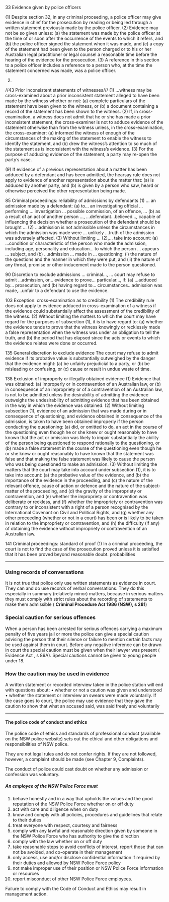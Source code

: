 33   Evidence given by police officers

(1)  Despite section 32, in any criminal proceeding, a police officer may give evidence in chief for the prosecution by reading or being led through a written statement previously made by the police officer.
(2)  Evidence may not be so given unless:
  (a)  the statement was made by the police officer at the time of or soon after the occurrence of the events to which it refers, and
  (b)  the police officer signed the statement when it was made, and
  (c)  a copy of the statement had been given to the person charged or to his or her Australian legal practitioner or legal counsel a reasonable time before the hearing of the evidence for the prosecution.
(3)  A reference in this section to a police officer includes a reference to a person who, at the time the statement concerned was made, was a police officer.



2. 


//43  Prior inconsistent statements of witnesses///
(1)  ...witness may be cross-examined about a prior inconsistent statement alleged to have been made by the witness whether or not:
   (a)  complete particulars of the statement have been given to the witness, or
   (b)  a document containing a record of the statement has been shown to the witness.
(2)  If, in cross-examination, a witness does not admit that he or she has made a prior inconsistent statement, the cross-examiner is not to adduce evidence of the statement otherwise than from the witness unless, in the cross-examination, the cross-examiner:
   (a)  informed the witness of enough of the circumstances of the making of the statement to enable the witness to identify the statement, and
   (b)  drew the witness’s attention to so much of the statement as is inconsistent with the witness’s evidence.
(3)  For the purpose of adducing evidence of the statement, a party may re-open the party’s case.


(9)  If evidence of a previous representation about a matter has been adduced by a defendant and has been admitted, the hearsay rule does not apply to evidence of another representation about the matter that:
    (a)  is adduced by another party, and
    (b)  is given by a person who saw, heard or otherwise perceived the other representation being made.

85   Criminal proceedings: reliability of admissions by defendants
(1)  ... an admission made by a defendant:
   (a)  to... an investigating official ... performing ... investigation ... possible commission, of an offence, ...
   (b)  as a result of an act of another person ..., ...defendant...believed..., capable of influencing the decision whether a prosecution of the defendant should be brought ...
(2)  ...admission is not admissible unless the circumstances in which the admission was made were ... unlikely ...truth of the admission was adversely affected.
(3)  Without limiting ... (2),... take into account:
   (a) ...condition or characteristic of the person who made the admission, including age, personality and education... to which the person ... appears ... subject, and
   (b) ...admission ... made in ... questioning:
     (i)  the nature of the questions and the manner in which they were put, and
    (ii)  the nature of any threat, promise or other inducement made to the person questioned.

90   Discretion to exclude admissions
... criminal..., ... court may refuse to admit ...admission, or... evidence to prove... particular..., if:
(a)  ...adduced by... prosecution, and
(b)  having regard to... circumstances...admission was made,...unfair to a defendant to use the evidence.


103   Exception: cross-examination as to credibility
(1)  The credibility rule does not apply to evidence adduced in cross-examination of a witness if the evidence could substantially affect the assessment of the credibility of the witness.
(2)  Without limiting the matters to which the court may have regard for the purposes of subsection (1), it is to have regard to:
   (a)  whether the evidence tends to prove that the witness knowingly or recklessly made a false representation when the witness was under an obligation to tell the truth, and
   (b)  the period that has elapsed since the acts or events to which the evidence relates were done or occurred.

135   General discretion to exclude evidence
The court may refuse to admit evidence if its probative value is substantially outweighed by the danger that the evidence might:
(a)  be unfairly prejudicial to a party, or
(b)  be misleading or confusing, or
(c)  cause or result in undue waste of time.

138   Exclusion of improperly or illegally obtained evidence
(1)  Evidence that was obtained:
(a)  improperly or in contravention of an Australian law, or
(b)  in consequence of an impropriety or of a contravention of an Australian law,
     is not to be admitted unless the desirability of admitting the evidence outweighs the undesirability of admitting evidence that has been obtained in the way in which the evidence was obtained.
(2)  Without limiting subsection (1), evidence of an admission that was made during or in consequence of questioning, and evidence obtained in consequence of the admission, is taken to have been obtained improperly if the person conducting the questioning:
(a)  did, or omitted to do, an act in the course of the questioning even though he or she knew or ought reasonably to have known that the act or omission was likely to impair substantially the ability of the person being questioned to respond rationally to the questioning, or
(b)  made a false statement in the course of the questioning even though he or she knew or ought reasonably to have known that the statement was false and that making the false statement was likely to cause the person who was being questioned to make an admission.
(3)  Without limiting the matters that the court may take into account under subsection (1), it is to take into account:
(a)  the probative value of the evidence, and
(b)  the importance of the evidence in the proceeding, and
(c)  the nature of the relevant offence, cause of action or defence and the nature of the subject-matter of the proceeding, and
(d)  the gravity of the impropriety or contravention, and
(e)  whether the impropriety or contravention was deliberate or reckless, and
(f)  whether the impropriety or contravention was contrary to or inconsistent with a right of a person recognised by the International Covenant on Civil and Political Rights, and
(g)  whether any other proceeding (whether or not in a court) has been or is likely to be taken in relation to the impropriety or contravention, and
(h)  the difficulty (if any) of obtaining the evidence without impropriety or contravention of an Australian law.


141   Criminal proceedings: standard of proof
(1)  In a criminal proceeding, the court is not to find the case of the prosecution proved unless it is satisfied that it has been proved beyond reasonable doubt.
probabilities         



- - - - -
[Law handbook - Part 13 - Criminal law]: https://www.sl.nsw.gov.au/sites/default/files/law_handbook_14e_14.pdf

### Using records of conversations
It is not true that police only use written statements as evidence in court. 
They can and do use records of verbal conversations. 
They do this especially in summary (rela­tively minor) matters, because in serious matters they must 
comply with strict rules about the recording of statements
to make them admissible ( __Criminal Procedure Act 1986 (NSW), s 281__)

### Special caution for serious offences 
When a person has been arrested for serious offences carrying a maximum penalty of five years jail 
or more the police can give a special caution advising the person that their silence or failure 
to mention certain facts may be used against them in court. 
Before any negative inference can be drawn in court the special caution must be given when their 
lawyer was present ( Evidence Act , s 89A). Special cautions cannot be given to young people under 18.

### How the caution may be used in evidence 
A written statement or recorded interview taken in the police station will end with questions about:
 • whether or not a caution was given and understood
 • whether the statement or interview an­ swears were made voluntarily. 
If the case goes to court, the police may use evidence that they gave the caution to show that what an accused said, was said freely and voluntarily

- - - - -
[NSW Police Code of Conduct and Ethics]: https://www.police.nsw.gov.au/__data/assets/pdf_file/0004/508315/COCE_113782_01_Dec_14.pdf

#### The police code of conduct and ethics 
The police code of ethics and standards of professional conduct (available on the NSW police website) 
sets out the ethical and other obligations and responsibilities of NSW police. 

They are not legal rules and do not confer rights.  If they are not followed, however, a complaint should be made (see Chapter 9, Complaints). 

The con­duct of police could cast doubt on whether any admis­sion or confession was voluntary.

##### An employee of the NSW Police Force must

1. behave honestly and in a way that upholds the values and the good reputation of the NSW Police Force whether on or off duty
2. act with care and diligence when on duty
3. know and comply with all policies, procedures and guidelines that relate to their duties
4. treat everyone with respect, courtesy and fairness
5. comply  with  any  lawful  and  reasonable  direction  given  by  someone  in  the  NSW  Police Force who has authority to give the direction
6. comply with the law whether on or off duty
7. take reasonable steps to avoid conflicts of interest, report those that can not be avoided, and co-operate in their management
8. only access, use and/or disclose confidential information if required by their duties and allowed by NSW Police Force policy
9. not  make  improper  use  of  their  position  or  NSW  Police  Force  information or resources
10. report misconduct of other NSW Police Force employees. 

Failure to comply with the Code of Conduct and Ethics may result in management action.